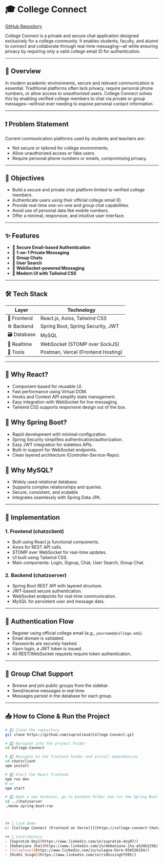 # 🎓 College Connect  
[GitHub Repository](https://github.com/supratimsd/College-Connect)  

College Connect is a private and secure chat application designed exclusively for a college community. It enables students, faculty, and alumni to connect and collaborate through real-time messaging—all while ensuring privacy by requiring only a valid college email ID for authentication.

---

## 📌 Overview  
In modern academic environments, secure and relevant communication is essential. Traditional platforms often lack privacy, require personal phone numbers, or allow access to unauthorized users. College Connect solves this by enabling verified college members to chat via private or group messages—without ever needing to expose personal contact information.

---

## ❗ Problem Statement  
Current communication platforms used by students and teachers are:  
- Not secure or tailored for college environments.  
- Allow unauthorized access or fake users.  
- Require personal phone numbers or emails, compromising privacy.

---

## 🎯 Objectives  
- Build a secure and private chat platform limited to verified college members.  
- Authenticate users using their official college email ID.  
- Provide real-time one-on-one and group chat capabilities.  
- Avoid use of personal data like mobile numbers.  
- Offer a minimal, responsive, and intuitive user interface.

---

## ✨ Features  
- 🔐 **Secure Email-based Authentication**  
- 💬 **1-on-1 Private Messaging**  
- 👥 **Group Chats**  
- 🔎 **User Search**  
- 📡 **WebSocket-powered Messaging**  
- 🎨 **Modern UI with Tailwind CSS**

---

## 🛠 Tech Stack

| Layer      | Technology                          |
|-----------|--------------------------------------|
| 🧠 Frontend  | React.js, Axios, Tailwind CSS         |
| ⚙️ Backend   | Spring Boot, Spring Security, JWT     |
| 🗃 Database | MySQL                                |
| 🔄 Realtime | WebSocket (STOMP over SockJS)         |
| 🧪 Tools    | Postman, Vercel (Frontend Hosting)    |

---

## 📌 Why React?
- Component-based for reusable UI.
- Fast performance using Virtual DOM.
- Hooks and Context API simplify state management.
- Easy integration with WebSocket for live messaging.
- Tailwind CSS supports responsive design out of the box.

## 📌 Why Spring Boot?
- Rapid development with minimal configuration.
- Spring Security simplifies authentication/authorization.
- Easy JWT integration for stateless APIs.
- Built-in support for WebSocket endpoints.
- Clean layered architecture (Controller-Service-Repo).

## 📌 Why MySQL?
- Widely used relational database.
- Supports complex relationships and queries.
- Secure, consistent, and scalable.
- Integrates seamlessly with Spring Data JPA.

---

## 🧱 Implementation

### 1. **Frontend (chatzclient)**
- Built using React.js functional components.  
- Axios for REST API calls.  
- STOMP over WebSocket for real-time updates.  
- UI built using Tailwind CSS.  
- Main components: Login, Signup, Chat, User Search, Group Chat.

### 2. **Backend (chatzserver)**
- Spring Boot REST API with layered structure.  
- JWT-based secure authentication.  
- WebSocket endpoints for real-time communication.  
- MySQL for persistent user and message data.  

---

## 🔐 Authentication Flow  
- Register using official college email (e.g., `yourname@college.edu`).  
- Email domain is validated.  
- Passwords are securely hashed.  
- Upon login, a JWT token is issued.  
- All REST/WebSocket requests require token authentication.

---

## 🧪 Group Chat Support  
- Browse and join public groups from the sidebar.  
- Send/receive messages in real time.  
- Messages persist in the database for each group.

---

## 📥 How to Clone & Run the Project

```bash
# 1️⃣ Clone the repository
git clone https://github.com/supratimsd/College-Connect.git

# 2️⃣ Navigate into the project folder
cd College-Connect

# 3️⃣ Navigate to the frontend folder and install dependencies
cd chatzclient
npm install

# 4️⃣ Start the React frontend
npm run dev
# or
npm start

# 5️⃣ Open a new terminal, go to backend folder and run the Spring Boot server
cd ../chatzserver
./mvnw spring-boot:run



## 🔗 Live Demo
👉 [College Connect (Frontend on Vercel)](https://college-connect-theta.vercel.app)

## 👥 Contributors
- [Supratim Dey](https://www.linkedin.com/in/supratim-dey07/) 
- [Debanjana Jha](https://www.linkedin.com/in/debanjana-jha-a524b1258/)
- [Sulagnaaa](https://www.linkedin.com/in/sulagna-hore-934526254/)
- [Ridhi Singh](https://www.linkedin.com/in/ridhisingh7595/)






































